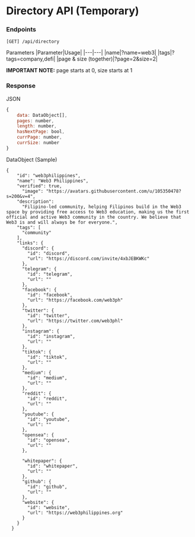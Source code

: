 # Directory API (Temporary)

### Endpoints

`[GET] /api/directory`

Parameters
|Parameter|Usage|
|---|---|
|name|?name=web3|
|tags|?tags=company,defi|
|page & size (together)|?page=2&size=2|

**IMPORTANT NOTE:** page starts at 0, size starts at 1

### Response

JSON

```javascript
{
	data: DataObject[],
	pages: number,
	length: number,
	hasNextPage: bool,
	currPage: number,
	currSize: number
}
```

DataObject (Sample)

```
{
    "id": "web3philippines",
    "name": "Web3 Philippines",
    "verified": true,
	  "image": "https://avatars.githubusercontent.com/u/105350478?s=200&v=4",
    "description":
      "Filipino-led community, helping Filipinos build in the Web3 space by providing free access to Web3 education, making us the first official and active Web3 community in the country. We believe that Web3 is and will always be for everyone.",
    "tags": [
      "community"
    ],
    "links": {
      "discord": {
        "id": "discord",
        "url": "https://discord.com/invite/4xbJEBKWKc"
      },
      "telegram": {
        "id": "telegram",
        "url": ""
      },
      "facebook": {
        "id": "facebook",
        "url": "https://facebook.com/web3ph"
      },
      "twitter": {
        "id": "twitter",
        "url": "https://twitter.com/web3phl"
      },
      "instagram": {
        "id": "instagram",
        "url": ""
      },
      "tiktok": {
        "id": "tiktok",
        "url": ""
      },
      "medium": {
        "id": "medium",
        "url": ""
      },
      "reddit": {
        "id": "reddit",
        "url": ""
      },
      "youtube": {
        "id": "youtube",
        "url": ""
      },
      "opensea": {
        "id": "opensea",
        "url": ""
      },
      
      "whitepaper": {
        "id": "whitepaper",
        "url": ""
      },
      "github": {
        "id": "github",
        "url": ""
      },
      "website": {
        "id": "website",
        "url": "https://web3philippines.org"
      }
    }
  }
```